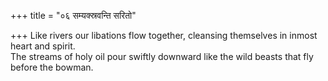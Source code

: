 +++
title = "०६ सम्यक्स्रवन्ति सरितो"

+++
Like rivers our libations flow together, cleansing themselves in inmost heart and spirit.  
     The streams of holy oil pour swiftly downward like the wild beasts that fly before the bowman.